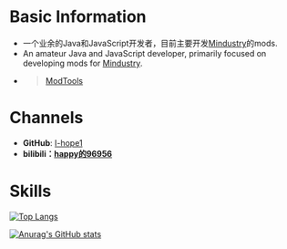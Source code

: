 # Basic Information

- 一个业余的Java和JavaScript开发者，目前主要开发[Mindustry](https://github.com/Anuken/Mindusty)的mods.
- An amateur Java and JavaScript developer, primarily focused on developing mods for [Mindustry](https://github.com/Anuken/Mindustry).
- > [ModTools](https://github.com/I-hope1/mod-tools)

# Channels

* **GitHub**: [I-hope1](https://github.com/I-hope1)
* **bilibili：[happy的96956](https://space.bilibili.com/473547626)**


# Skills

[![Top Langs](https://github-readme-stats.vercel.app/api/top-langs/?username=I-hope1&hide=HTML,css,php&layout=compact&show_icons=true)](https://github.com/anuraghazra/github-readme-stats)

[![Anurag's GitHub stats](https://github-readme-stats.vercel.app/api?username=I-hope1&show_icons=true)](https://github.com/anuraghazra/github-readme-stats)

